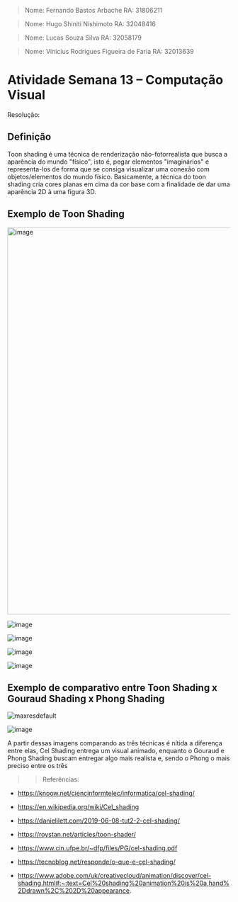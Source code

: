 > Nome: Fernando Bastos Arbache
> RA: 31806211

> Nome: Hugo Shiniti Nishimoto
> RA: 32048416

> Nome: Lucas Souza Silva
> RA: 32058179

> Nome: Vinicius Rodrigues Figueira de Faria
> RA: 32013639


# Atividade Semana 13 – Computação Visual

Resolução:

## Definição

Toon shading é uma técnica de renderização não-fotorrealista que busca a aparência do mundo "físico", isto é, pegar elementos "imaginários" e representa-los de forma que se consiga visualizar uma conexão com objetos/elementos do mundo físico. Basicamente, a técnica do toon shading cria cores planas em cima da cor base com a finalidade de dar uma aparência 2D à uma figura 3D.

## Exemplo de Toon Shading

<img width="874" alt="image" src="https://github.com/HugoNishimoto07/Comp-Visual/assets/89364149/f2527651-d5c3-49de-8fff-396da425da78">

![image](https://github.com/HugoNishimoto07/Comp-Visual/assets/64180986/9ddabc0f-1b56-46e1-884e-e604d0c0150b)

![image](https://github.com/HugoNishimoto07/Comp-Visual/assets/64180986/dc28e97e-c342-4dc0-8433-e0a830277fa6)

![image](https://github.com/HugoNishimoto07/Comp-Visual/assets/64180986/047f03f3-8e6e-478d-9960-dd679334b111)

![image](https://github.com/HugoNishimoto07/Comp-Visual/assets/64180986/5e835adc-632b-4c0d-8f74-ab04c65a83cf)



## Exemplo de comparativo entre Toon Shading x Gouraud Shading x Phong Shading

![maxresdefault](https://github.com/HugoNishimoto07/Comp-Visual/assets/89364149/1cb13629-90f8-4c5d-8686-d28d431289be)

![image](https://github.com/HugoNishimoto07/Comp-Visual/assets/64180986/5425b239-1b01-4311-b549-a8deecce0a50)


A partir dessas imagens comparando as três técnicas é nítida a diferença entre elas, Cel Shading entrega um visual animado, enquanto o Gouraud e Phong Shading buscam entregar algo mais realista e, sendo o Phong o mais preciso entre os três 

>> Referências:
- https://knoow.net/ciencinformtelec/informatica/cel-shading/

- https://en.wikipedia.org/wiki/Cel_shading

- https://danielilett.com/2019-06-08-tut2-2-cel-shading/

- https://roystan.net/articles/toon-shader/

- https://www.cin.ufpe.br/~dfp/files/PG/cel-shading.pdf

- https://tecnoblog.net/responde/o-que-e-cel-shading/

- https://www.adobe.com/uk/creativecloud/animation/discover/cel-shading.html#:~:text=Cel%20shading%20animation%20is%20a,hand%2Ddrawn%2C%202D%20appearance.
